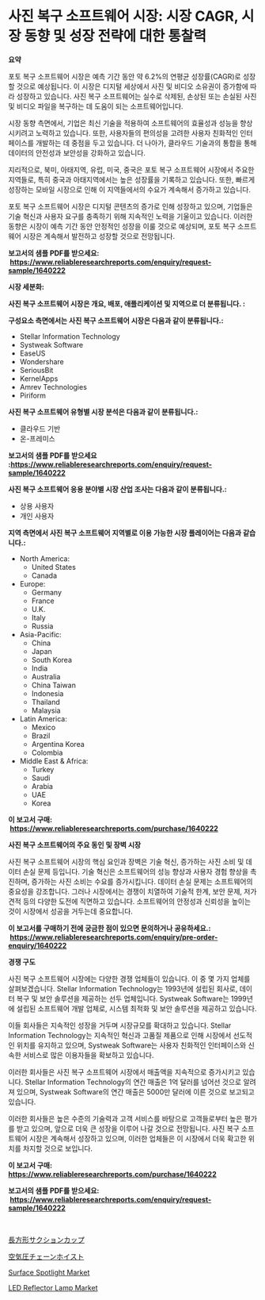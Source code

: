 <p><h1>사진 복구 소프트웨어 시장: 시장 CAGR, 시장 동향 및 성장 전략에 대한 통찰력</h1></p><p><strong>요약</strong></p>
<p><p>포토 복구 소프트웨어 시장은 예측 기간 동안 약 6.2%의 연평균 성장률(CAGR)로 성장할 것으로 예상됩니다. 이 시장은 디지털 세상에서 사진 및 비디오 소유권이 증가함에 따라 성장하고 있습니다. 사진 복구 소프트웨어는 실수로 삭제된, 손상된 또는 손실된 사진 및 비디오 파일을 복구하는 데 도움이 되는 소프트웨어입니다.</p><p>시장 동향 측면에서, 기업은 최신 기술을 적용하여 소프트웨어의 효율성과 성능을 향상시키려고 노력하고 있습니다. 또한, 사용자들의 편의성을 고려한 사용자 친화적인 인터페이스를 개발하는 데 중점을 두고 있습니다. 더 나아가, 클라우드 기술과의 통합을 통해 데이터의 안전성과 보안성을 강화하고 있습니다.</p><p>지리적으로, 북미, 아태지역, 유럽, 미국, 중국은 포토 복구 소프트웨어 시장에서 주요한 지역들로, 특히 중국과 아태지역에서는 높은 성장률을 기록하고 있습니다. 또한, 빠르게 성장하는 모바일 시장으로 인해 이 지역들에서의 수요가 계속해서 증가하고 있습니다.</p><p>포토 복구 소프트웨어 시장은 디지털 콘텐츠의 증가로 인해 성장하고 있으며, 기업들은 기술 혁신과 사용자 요구를 충족하기 위해 지속적인 노력을 기울이고 있습니다. 이러한 동향은 시장이 예측 기간 동안 안정적인 성장을 이룰 것으로 예상되며, 포토 복구 소프트웨어 시장은 계속해서 발전하고 성장할 것으로 전망됩니다.</p></p>
<p><strong>보고서의 샘플 PDF를 받으세요: &nbsp;<a href="https://www.reliableresearchreports.com/enquiry/request-sample/1640222">https://www.reliableresearchreports.com/enquiry/request-sample/1640222</a></strong></p>
<p><strong>시장 세분화:</strong></p>
<p><strong> 사진 복구 소프트웨어 시장은 개요, 배포, 애플리케이션 및 지역으로 더 분류됩니다. :</strong></p>
<p><strong>구성요소 측면에서는 사진 복구 소프트웨어 시장은 다음과 같이 분류됩니다.:</strong></p>
<p><ul><li>Stellar Information Technology</li><li>Systweak Software</li><li>EaseUS</li><li>Wondershare</li><li>SeriousBit</li><li>KernelApps</li><li>Amrev Technologies</li><li>Piriform</li></ul></p>
<p><strong> 사진 복구 소프트웨어 유형별 시장 분석은 다음과 같이 분류됩니다.:</strong></p>
<p><ul><li>클라우드 기반</li><li>온-프레미스</li></ul></p>
<p><strong>보고서의 샘플 PDF를 받으세요 :<a href="https://www.reliableresearchreports.com/enquiry/request-sample/1640222">https://www.reliableresearchreports.com/enquiry/request-sample/1640222</a></strong></p>
<p><strong> 사진 복구 소프트웨어 응용 분야별 시장 산업 조사는 다음과 같이 분류됩니다.:</strong></p>
<p><ul><li>상용 사용자</li><li>개인 사용자</li></ul></p>
<p><strong>지역 측면에서 사진 복구 소프트웨어 지역별로 이용 가능한 시장 플레이어는 다음과 같습니다.:</strong></p>
<p><ul>
    <li>
        North America:
        <ul>
            <li>United States</li>
            <li>Canada</li>
        </ul>
    </li>
    <li>
        Europe:
        <ul>
            <li>Germany</li>
            <li>France</li>
            <li>U.K.</li>
            <li>Italy</li>
            <li>Russia</li>
        </ul>
    </li>
    <li>
        Asia-Pacific:
        <ul>
            <li>China</li>
            <li>Japan</li>
            <li>South Korea</li>
            <li>India</li>
            <li>Australia</li>
            <li>China Taiwan</li>
            <li>Indonesia</li>
            <li>Thailand</li>
            <li>Malaysia</li>
        </ul>
    </li>
    <li>
        Latin America:
        <ul>
            <li>Mexico</li>
            <li>Brazil</li>
            <li>Argentina Korea</li>
            <li>Colombia</li>
        </ul>
    </li>
    <li>
        Middle East & Africa:
        <ul>
            <li>Turkey</li>
            <li>Saudi</li>
            <li>Arabia</li>
            <li>UAE</li>
            <li>Korea</li>
        </ul>
    </li>
    </ul></p>
<p><strong>이 보고서 구매: &nbsp;<a href="https://www.reliableresearchreports.com/purchase/1640222">https://www.reliableresearchreports.com/purchase/1640222</a></strong></p>
<p><strong>사진 복구 소프트웨어의 주요 동인 및 장벽 시장</strong></p>
<p><p>사진 복구 소프트웨어 시장의 핵심 요인과 장벽은 기술 혁신, 증가하는 사진 소비 및 데이터 손실 문제 등입니다. 기술 혁신은 소프트웨어의 성능 향상과 사용자 경험 향상을 촉진하며, 증가하는 사진 소비는 수요를 증가시킵니다. 데이터 손실 문제는 소프트웨어의 중요성을 강조합니다. 그러나 시장에서는 경쟁이 치열하여 기술적 한계, 보안 문제, 저가 견적 등의 다양한 도전에 직면하고 있습니다. 소프트웨어의 안정성과 신뢰성을 높이는 것이 시장에서 성공을 거두는데 중요합니다.</p></p>
<p><strong>이 보고서를 구매하기 전에 궁금한 점이 있으면 문의하거나 공유하세요.: &nbsp;<a href="https://www.reliableresearchreports.com/enquiry/pre-order-enquiry/1640222">https://www.reliableresearchreports.com/enquiry/pre-order-enquiry/1640222</a></strong></p>
<p><strong>경쟁 구도</strong></p>
<p><p>사진 복구 소프트웨어 시장에는 다양한 경쟁 업체들이 있습니다. 이 중 몇 가지 업체를 살펴보겠습니다. Stellar Information Technology는 1993년에 설립된 회사로, 데이터 복구 및 보안 솔루션을 제공하는 선두 업체입니다. Systweak Software는 1999년에 설립된 소프트웨어 개발 업체로, 시스템 최적화 및 보안 솔루션을 제공하고 있습니다.</p><p>이들 회사들은 지속적인 성장을 거두며 시장규모를 확대하고 있습니다. Stellar Information Technology는 지속적인 혁신과 고품질 제품으로 인해 시장에서 선도적인 위치를 유지하고 있으며, Systweak Software는 사용자 친화적인 인터페이스와 신속한 서비스로 많은 이용자들을 확보하고 있습니다.</p><p>이러한 회사들은 사진 복구 소프트웨어 시장에서 매출액을 지속적으로 증가시키고 있습니다. Stellar Information Technology의 연간 매출은 1억 달러를 넘어선 것으로 알려져 있으며, Systweak Software의 연간 매출은 5000만 달러에 이른 것으로 보고되고 있습니다.</p><p>이러한 회사들은 높은 수준의 기술력과 고객 서비스를 바탕으로 고객들로부터 높은 평가를 받고 있으며, 앞으로 더욱 큰 성장을 이루어 나갈 것으로 전망됩니다. 사진 복구 소프트웨어 시장은 계속해서 성장하고 있으며, 이러한 업체들은 이 시장에서 더욱 확고한 위치를 차지할 것으로 보입니다.</p></p>
<p><strong>이 보고서 구매: &nbsp; <a href="https://www.reliableresearchreports.com/purchase/1640222">https://www.reliableresearchreports.com/purchase/1640222</a></strong></p>
<p><strong>보고서의 샘플 PDF를 받으세요: &nbsp;<a href="https://www.reliableresearchreports.com/enquiry/request-sample/1640222">https://www.reliableresearchreports.com/enquiry/request-sample/1640222</a></strong><strong></strong></p>
<p>&nbsp;</p>
<p><p><a href="https://github.com/laurenreichert/Market-Research-Report-List-1/blob/main/696049410344.md">長方形サクションカップ</a></p><p><a href="https://github.com/RodHoppe07/Market-Research-Report-List-1/blob/main/128032710345.md">空気圧チェーンホイスト</a></p><p><a href="https://github.com/Whitneyboyettebo9kiw7yr13/Market-Research-Report-List-1/blob/main/surface-spotlight-market.md">Surface Spotlight Market</a></p><p><a href="https://github.com/PeterParrish5/Market-Research-Report-List-4/blob/main/led-reflector-lamp-market.md">LED Reflector Lamp Market</a></p></p>